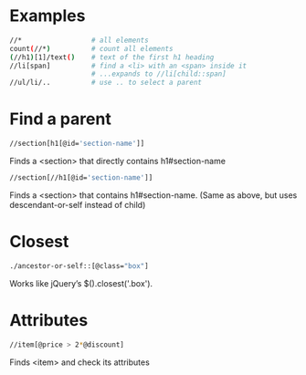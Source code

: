# Examples

```bash
//*                 # all elements
count(//*)          # count all elements
(//h1)[1]/text()    # text of the first h1 heading
//li[span]          # find a <li> with an <span> inside it
                    # ...expands to //li[child::span]
//ul/li/..          # use .. to select a parent
```


# Find a parent

```bash
//section[h1[@id='section-name']]
```

Finds a &lt;section> that directly contains h1#section-name

```bash
//section[//h1[@id='section-name']]
```

Finds a &lt;section> that contains h1#section-name.
(Same as above, but uses descendant-or-self instead of child)

# Closest

```bash
./ancestor-or-self::[@class="box"]
```

Works like jQuery’s $().closest('.box').

# Attributes

```bash
//item[@price > 2*@discount]
```

Finds &lt;item> and check its attributes
